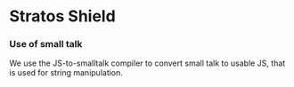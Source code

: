 # Stratos Shield

### Use of small talk

We use the JS-to-smalltalk compiler to convert small talk to usable JS, that is used for string manipulation.
